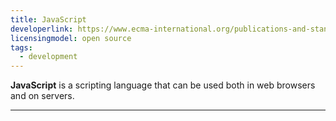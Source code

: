 ```yaml
---
title: JavaScript
developerlink: https://www.ecma-international.org/publications-and-standards/standards/ecma-262/
licensingmodel: open source
tags:
  - development
---
```


**JavaScript** is a scripting language that can be used both in web browsers and on servers.

---
